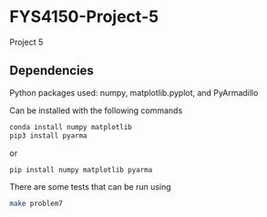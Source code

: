 # FYS4150-Project-5
Project 5

## Dependencies
Python packages used:
numpy,
matplotlib.pyplot, and
PyArmadillo

Can be installed with the following commands
```bash
conda install numpy matplotlib
pip3 install pyarma
```
or
```bash
pip install numpy matplotlib pyarma
```

There are some tests that can be run using
```bash
make problem7
```

